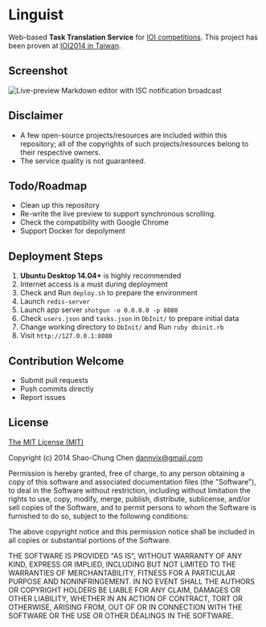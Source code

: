 Linguist
========
Web-based **Task Translation Service** for [IOI competitions](http://www.ioinformatics.org/).
This project has been proven at [IOI2014 in Taiwan](http://www.ioi2014.org/).

Screenshot
----------
![Live-preview Markdown editor with ISC notification broadcast](https://raw.githubusercontent.com/ioi/translation/master/doc/screenshots/Notification.png)

Disclaimer
----------
* A few open-source projects/resources are included within this repository; all of the copyrights of such projects/resources belong to their respective owners.
* The service quality is not guaranteed.

Todo/Roadmap
------------
* Clean up this repository
* Re-write the live preview to support synchronous scrolling.
* Check the compatibility with Google Chrome
* Support Docker for depolyment

Deployment Steps
----------------
1. **Ubuntu Desktop 14.04+** is highly recommended
2. Internet access is a must during deployment
3. Check and Run `deploy.sh` to prepare the environment
4. Launch `redis-server`
5. Launch app server `shotgun -o 0.0.0.0 -p 8080`
6. Check `users.json` and `tasks.json` in `DbInit/` to prepare initial data
7. Change working directory to `DbInit/` and Run `ruby dbinit.rb`
8. Visit `http://127.0.0.1:8080`

Contribution Welcome
--------------------
* Submit pull requests
* Push commits directly
* Report issues

License
-------
[The MIT License (MIT)](http://opensource.org/licenses/mit-license.php)

Copyright (c) 2014 Shao-Chung Chen <dannvix@gmail.com>

Permission is hereby granted, free of charge, to any person obtaining a copy
of this software and associated documentation files (the "Software"), to deal
in the Software without restriction, including without limitation the rights
to use, copy, modify, merge, publish, distribute, sublicense, and/or sell
copies of the Software, and to permit persons to whom the Software is
furnished to do so, subject to the following conditions:

The above copyright notice and this permission notice shall be included in
all copies or substantial portions of the Software.

THE SOFTWARE IS PROVIDED "AS IS", WITHOUT WARRANTY OF ANY KIND, EXPRESS OR
IMPLIED, INCLUDING BUT NOT LIMITED TO THE WARRANTIES OF MERCHANTABILITY,
FITNESS FOR A PARTICULAR PURPOSE AND NONINFRINGEMENT. IN NO EVENT SHALL THE
AUTHORS OR COPYRIGHT HOLDERS BE LIABLE FOR ANY CLAIM, DAMAGES OR OTHER
LIABILITY, WHETHER IN AN ACTION OF CONTRACT, TORT OR OTHERWISE, ARISING FROM,
OUT OF OR IN CONNECTION WITH THE SOFTWARE OR THE USE OR OTHER DEALINGS IN
THE SOFTWARE.

